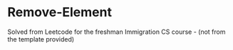 # Remove-Element
Solved from Leetcode for the freshman Immigration CS course - (not from the template provided)
